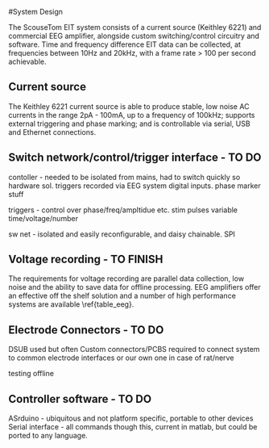 #System Design

The ScouseTom EIT system consists of a current source (Keithley 6221) and commercial EEG amplifier, alongside custom switching/control circuitry and software. Time and frequency difference EIT data can be collected, at frequencies between 10Hz and 20kHz, with a frame rate > 100 per second achievable.

## Current source

The Keithley 6221 current source is able to produce stable, low noise AC currents in the range 2pA - 100mA, up to a frequency of 100kHz; supports external triggering and phase marking; and  is controllable via serial, USB and Ethernet connections.


## Switch network/control/trigger interface - TO DO

contoller - needed to be isolated from mains, had to switch quickly so hardware sol. triggers recorded via EEG system digital inputs. phase marker stuff

triggers - control over phase/freq/ampltidue etc. stim pulses variable time/voltage/number

sw net - isolated and easily reconfigurable, and daisy chainable. SPI

## Voltage recording - TO FINISH
The requirements for voltage recording are parallel data collection, low noise and the ability to save data for offline processing. EEG amplifiers offer an effective off the shelf solution and a number of high performance systems are available \ref{table_eeg}.

## Electrode Connectors - TO DO

DSUB used but often Custom connectors/PCBS required to connect system to common electrode interfaces or our own one in case of rat/nerve

testing offline

## Controller software - TO DO

ASrduino - ubiquitous and not platform specific, portable to other devices
Serial interface - all commands though this, current in matlab, but could be ported to any language.
